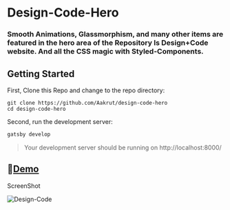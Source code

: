 # Design-Code-Hero

### Smooth Animations, Glassmorphism, and many other items are featured in the hero area of the Repository Is Design+Code website. And all the CSS magic with Styled-Components.

## Getting Started

First, Clone this Repo and change to the repo directory:

```
git clone https://github.com/Aakrut/design-code-hero
cd design-code-hero
```

Second, run the development server:

```bash
gatsby develop
```

> Your development server should be running on http://localhost:8000/

## 🔗[Demo](https://design-code-hero-clone.netlify.app/)

ScreenShot

![Design-Code](https://user-images.githubusercontent.com/67114280/204089189-9e89428f-68d6-45c7-b6c6-47c17cb61af4.png)
